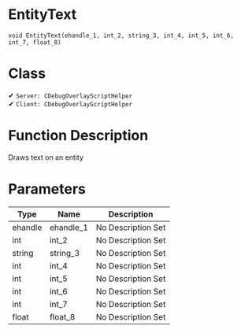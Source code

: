 # EntityText
```
void EntityText(ehandle_1, int_2, string_3, int_4, int_5, int_6, int_7, float_8)
```
# Class
✔ `Server: CDebugOverlayScriptHelper`  
✔ `Client: CDebugOverlayScriptHelper`  

# Function Description
Draws text on an entity
# Parameters
Type|Name|Description
--|--|--
ehandle|ehandle_1|No Description Set
int|int_2|No Description Set
string|string_3|No Description Set
int|int_4|No Description Set
int|int_5|No Description Set
int|int_6|No Description Set
int|int_7|No Description Set
float|float_8|No Description Set
